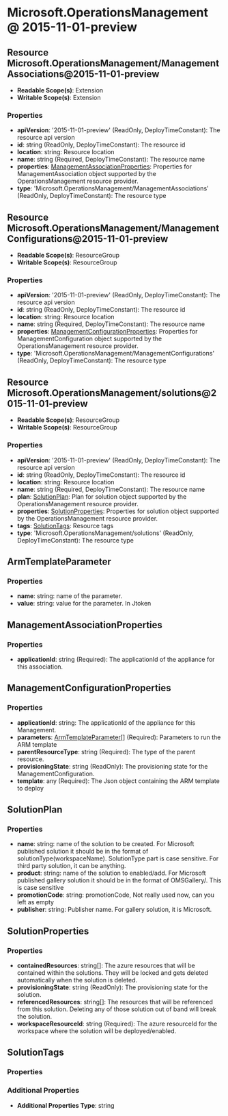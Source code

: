 # Microsoft.OperationsManagement @ 2015-11-01-preview

## Resource Microsoft.OperationsManagement/ManagementAssociations@2015-11-01-preview
* **Readable Scope(s)**: Extension
* **Writable Scope(s)**: Extension
### Properties
* **apiVersion**: '2015-11-01-preview' (ReadOnly, DeployTimeConstant): The resource api version
* **id**: string (ReadOnly, DeployTimeConstant): The resource id
* **location**: string: Resource location
* **name**: string (Required, DeployTimeConstant): The resource name
* **properties**: [ManagementAssociationProperties](#managementassociationproperties): Properties for ManagementAssociation object supported by the OperationsManagement resource provider.
* **type**: 'Microsoft.OperationsManagement/ManagementAssociations' (ReadOnly, DeployTimeConstant): The resource type

## Resource Microsoft.OperationsManagement/ManagementConfigurations@2015-11-01-preview
* **Readable Scope(s)**: ResourceGroup
* **Writable Scope(s)**: ResourceGroup
### Properties
* **apiVersion**: '2015-11-01-preview' (ReadOnly, DeployTimeConstant): The resource api version
* **id**: string (ReadOnly, DeployTimeConstant): The resource id
* **location**: string: Resource location
* **name**: string (Required, DeployTimeConstant): The resource name
* **properties**: [ManagementConfigurationProperties](#managementconfigurationproperties): Properties for ManagementConfiguration object supported by the OperationsManagement resource provider.
* **type**: 'Microsoft.OperationsManagement/ManagementConfigurations' (ReadOnly, DeployTimeConstant): The resource type

## Resource Microsoft.OperationsManagement/solutions@2015-11-01-preview
* **Readable Scope(s)**: ResourceGroup
* **Writable Scope(s)**: ResourceGroup
### Properties
* **apiVersion**: '2015-11-01-preview' (ReadOnly, DeployTimeConstant): The resource api version
* **id**: string (ReadOnly, DeployTimeConstant): The resource id
* **location**: string: Resource location
* **name**: string (Required, DeployTimeConstant): The resource name
* **plan**: [SolutionPlan](#solutionplan): Plan for solution object supported by the OperationsManagement resource provider.
* **properties**: [SolutionProperties](#solutionproperties): Properties for solution object supported by the OperationsManagement resource provider.
* **tags**: [SolutionTags](#solutiontags): Resource tags
* **type**: 'Microsoft.OperationsManagement/solutions' (ReadOnly, DeployTimeConstant): The resource type

## ArmTemplateParameter
### Properties
* **name**: string: name of the parameter.
* **value**: string: value for the parameter. In Jtoken

## ManagementAssociationProperties
### Properties
* **applicationId**: string (Required): The applicationId of the appliance for this association.

## ManagementConfigurationProperties
### Properties
* **applicationId**: string: The applicationId of the appliance for this Management.
* **parameters**: [ArmTemplateParameter](#armtemplateparameter)[] (Required): Parameters to run the ARM template
* **parentResourceType**: string (Required): The type of the parent resource.
* **provisioningState**: string (ReadOnly): The provisioning state for the ManagementConfiguration.
* **template**: any (Required): The Json object containing the ARM template to deploy

## SolutionPlan
### Properties
* **name**: string: name of the solution to be created. For Microsoft published solution it should be in the format of solutionType(workspaceName). SolutionType part is case sensitive. For third party solution, it can be anything.
* **product**: string: name of the solution to enabled/add. For Microsoft published gallery solution it should be in the format of OMSGallery/<solutionType>. This is case sensitive
* **promotionCode**: string: promotionCode, Not really used now, can you left as empty
* **publisher**: string: Publisher name. For gallery solution, it is Microsoft.

## SolutionProperties
### Properties
* **containedResources**: string[]: The azure resources that will be contained within the solutions. They will be locked and gets deleted automatically when the solution is deleted.
* **provisioningState**: string (ReadOnly): The provisioning state for the solution.
* **referencedResources**: string[]: The resources that will be referenced from this solution. Deleting any of those solution out of band will break the solution.
* **workspaceResourceId**: string (Required): The azure resourceId for the workspace where the solution will be deployed/enabled.

## SolutionTags
### Properties
### Additional Properties
* **Additional Properties Type**: string

